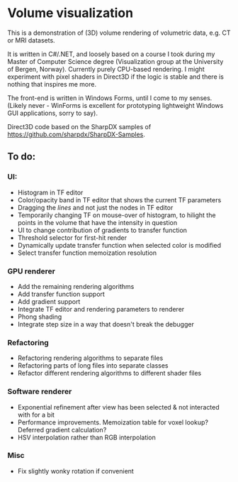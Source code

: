 # Volume visualization

This is a demonstration of (3D) volume rendering of volumetric data, e.g. CT or MRI datasets. 

It is written in C#/.NET, and loosely based on a course I took during my Master of Computer Science degree (Visualization group at the University of Bergen, Norway). Currently purely CPU-based rendering. I might experiment with pixel shaders in Direct3D if the logic is stable and there is nothing that inspires me more.

The front-end is written in Windows Forms, until I come to my senses. (Likely never - WinForms is excellent for prototyping lightweight Windows GUI applications, sorry to say). 

Direct3D code based on the SharpDX samples of https://github.com/sharpdx/SharpDX-Samples.

## To do:

### UI:

* Histogram in TF editor  
* Color/opacity band in TF editor that shows the current TF parameters  
* Dragging the *lines* and not just the nodes in TF editor  
* Temporarily changing TF on mouse-over of histogram, to hilight the points in the volume that have the intensity in question  
* UI to change contribution of gradients to transfer function
* Threshold selector for first-hit render
* Dynamically update transfer function when selected color is modified
* Select transfer function memoization resolution

### GPU renderer

* Add the remaining rendering algorithms
* Add transfer function support
* Add gradient support
* Integrate TF editor and rendering parameters to renderer
* Phong shading
* Integrate step size in a way that doesn't break the debugger

### Refactoring

* Refactoring rendering algorithms to separate files  
* Refactoring parts of long files into separate classes
* Refactor different rendering algorithms to different shader files

### Software renderer

* Exponential refinement after view has been selected & not interacted with for a bit  
* Performance improvements. Memoization table for voxel lookup? Deferred gradient calculation?
* HSV interpolation rather than RGB interpolation

### Misc

* Fix slightly wonky rotation if convenient  